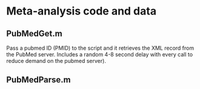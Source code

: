 # Meta-analysis code and data

## PubMedGet.m
Pass a pubmed ID (PMID) to the script and it retrieves the XML record from the PubMed server. Includes a random 4-8 second delay with every call to reduce demand on the pubmed server).

## PubMedParse.m
